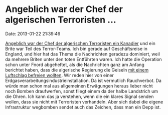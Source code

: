 Angeblich war der Chef der algerischen Terroristen \...
=======================================================

Date: 2013-01-22 21:39:46

[Angeblich war der Chef der algerischen Terroristen ein
Kanadier](http://www.dailymail.co.uk/news/article-2265518/Algeria-crisis-Algerian-forces-Canadians-Frenchman-bodies-gas-plant-gunmen.html)
und ein Brite war Teil des Terror-Teams. Ich bin gerade auf
Geschäftsreise in England, und hier hat das Thema die Nachrichten
geradezu dominiert, weil da mehrere Briten unter den toten Entführten
waren. Ich hatte die Operation schon unter Fnord abgeheftet, als die
Nachrichten ganz am Anfang berichtet haben, dass die algerische
Regierung die Geiseln [mit einem Luftschlag befreien
wollten](http://www.abc.net.au/news/2013-01-18/algerian-army-accused-of-bombing-hostage-jeeps/4470930).
Wir reden hier von einer Erdgasverarbeitungsindustrieinstallation. Da
ist vermutlich Rauchverbot. Da würde man schon mal aus allgemeinen
Erwägungen heraus lieber nicht noch Bomben draufwerfen, sonst fliegt
einem da der halbe Landstrich um die Ohren. Ich kann das ja verstehen,
wenn die ein klares Signal senden wollen, dass sie nicht mit Terroristen
verhandeln. Aber sich dabei die eigene Infrastruktur wegbomben sendet
auch das Zeichen, dass man ein Depp ist.
